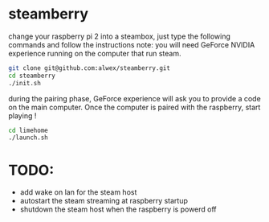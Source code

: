 # steamberry
change your raspberry pi 2 into a steambox, just type the following commands and follow the instructions
note: you will need GeForce NVIDIA experience running on the computer that run steam.

```bash
git clone git@github.com:alwex/steamberry.git
cd steamberry
./init.sh
```

during the pairing phase, GeForce experience will ask you to provide a code on the main computer.
Once the computer is paired with the raspberry, start playing !

```bash
cd limehome
./launch.sh
```

# TODO:
* add wake on lan for the steam host
* autostart the steam streaming at raspberry startup
* shutdown the steam host when the raspberry is powerd off
